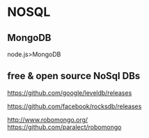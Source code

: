 # NOSQL  


## MongoDB  


node.js>MongoDB  



## free & open source NoSql DBs  



https://github.com/google/leveldb/releases  

https://github.com/facebook/rocksdb/releases  

http://www.robomongo.org/  
https://github.com/paralect/robomongo  










